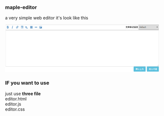 ### maple-editor 

a very simple web editor
it's look like this

![editor](https://github.com/honmaple/maple-editor/blob/master/editor.png)

### IF you want to use 
just use **three file**  
editor.html  
editor.js  
editor.css

